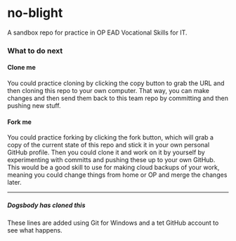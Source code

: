 # no-blight
A sandbox repo for practice in OP EAD Vocational Skills for IT.

### What to do next
#### Clone me
You could practice cloning by clicking the copy button to grab the URL and then cloning this repo to your own computer. That way, you can make changes and then send them back to this team repo by committing and then pushing new stuff.
#### Fork me
You could practice forking by clicking the fork button, which will grab a copy of the current state of this repo and stick it in your own personal GitHub profile. Then you could clone it and work on it by yourself by experimenting with committs and pushing these up to your own GitHub. This would be a good skill to use for making cloud backups of your work, meaning you could change things from home or OP and merge the changes later.

----
##### Dogsbody has cloned this
These lines are added using Git for Windows and a tet GitHub account to see what happens.